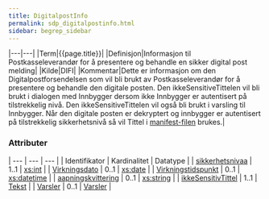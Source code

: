 ```yaml
---
title: DigitalpostInfo  
permalink: sdp_digitalpostinfo.html
sidebar: begrep_sidebar
---
```

|---|---|
|Term|{{page.title}}|
|Definisjon|Informasjon til Postkasseleverandør for å presentere og behandle en sikker digital post melding|
|Kilde|DIFI|
|Kommentar|Dette er informasjon om den Digitalpostforsendelsen som vil bli brukt av Postkasseleverandør for å presentere og behandle den digitale posten. Den ikkeSensitiveTittelen vil bli brukt i dialogen med Innbygger dersom ikke Innbygger er autentisert på tilstrekkelig nivå. Den ikkeSensitiveTittelen vil også bli brukt i varsling til Innbygger. Når den digitale posten er dekryptert og innbygger er autentisert på tilstrekkelig sikkerhetsnivå så vil Tittel i [manifest-filen](sdp_manifest.html) brukes.|

### Attributer

| --- | --- | --- |
| Identifikator                                    | Kardinalitet | Datatype                                                  |
| [sikkerhetsnivaa](sikkerhetsnivaa.md)       | 1..1        | [xs:int](http://www.w3.org/TR/xmlschema-2/#int)           |
| [Virkningsdato](virkningsdato.html)       | 0..1         | [xs:date](http://www.w3.org/TR/xmlschema-2/#date)         |
| [Virkningstidspunkt](virkningstidspunkt.html) | 0..1         | [xs:datetime](http://www.w3.org/TR/xmlschema-2/#dateTime) |
| [aapningskvittering](aapningskvittering.md) | 0..1        | [xs:string](http://www.w3.org/TR/xmlschema-2/#string)     |
| [ikkeSensitivTittel](ikkeSensitivTittel.md) | 1..1        | [Tekst](tekst.html)         |
| [Varsler](sdp_varsler.html)           | 0..1         | [Varsler](sdp_varsler.html)          |

